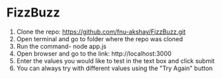 # FizzBuzz

1. Clone the repo: https://github.com/fnu-akshay/FizzBuzz.git
2. Open terminal and go to folder where the repo was cloned
3. Run the command- node app.js
4. Open browser and go to the link: http://localhost:3000
5. Enter the values you would like to test in the text box and click submit
6. You can always try with different values using the "Try Again" button
